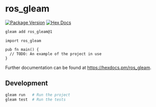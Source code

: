 # ros_gleam

[![Package Version](https://img.shields.io/hexpm/v/ros_gleam)](https://hex.pm/packages/ros_gleam)
[![Hex Docs](https://img.shields.io/badge/hex-docs-ffaff3)](https://hexdocs.pm/ros_gleam/)

```sh
gleam add ros_gleam@1
```
```gleam
import ros_gleam

pub fn main() {
  // TODO: An example of the project in use
}
```

Further documentation can be found at <https://hexdocs.pm/ros_gleam>.

## Development

```sh
gleam run   # Run the project
gleam test  # Run the tests
```
